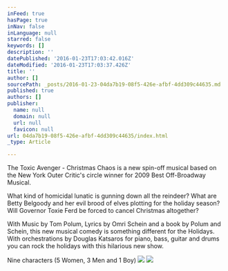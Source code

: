 ```yaml
---
inFeed: true
hasPage: true
inNav: false
inLanguage: null
starred: false
keywords: []
description: ''
datePublished: '2016-01-23T17:03:42.016Z'
dateModified: '2016-01-23T17:03:37.426Z'
title: ''
author: []
sourcePath: _posts/2016-01-23-04da7b19-08f5-426e-afbf-4dd309c44635.md
published: true
authors: []
publisher:
  name: null
  domain: null
  url: null
  favicon: null
url: 04da7b19-08f5-426e-afbf-4dd309c44635/index.html
_type: Article

---
```

The Toxic Avenger - Christmas Chaos is a new spin-off musical based on the New York Outer Critic's circle winner for 2009 Best Off-Broadway Musical.

What kind of homicidal lunatic is gunning down all the reindeer? What are Betty Belgoody and her evil brood of elves plotting for the holiday season? Will Governor Toxie Ferd be forced to cancel Christmas altogether?

With Music by Tom Polum, Lyrics by Omri Schein and a book by Polum and Schein, this new musical comedy is something different for the Holidays.  With orchestrations by Douglas Katsaros for piano, bass, guitar and drums you can rock the holidays with this hilarious new show.

Nine characters (5 Women, 3 Men and 1 Boy)
![](https://the-grid-user-content.s3-us-west-2.amazonaws.com/aa2f5402-dca3-45ea-ae44-900ae9a10dd0.jpg)
![](https://the-grid-user-content.s3-us-west-2.amazonaws.com/f46618dd-2044-46f6-add0-b973148ac57b.jpg)